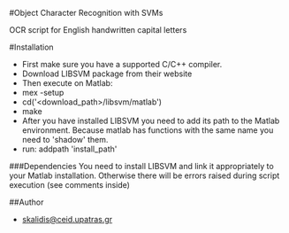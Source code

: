 #Object Character Recognition with SVMs

OCR script for English handwritten capital letters

#Installation
* First make sure you have a supported C/C++ compiler.
* Download LIBSVM package from their website
* Then execute on Matlab:
* mex -setup
* cd('<download_path>/libsvm/matlab')
* make
* After you have installed LIBSVM you need to add its path to the Matlab environment. Because matlab has functions with the same name you need to 'shadow' them.
* run:  addpath 'install_path'


###Dependencies
You need to install LIBSVM and link it appropriately to your Matlab installation. Otherwise there will be errors raised during script execution (see comments inside)

##Author
* skalidis@ceid.upatras.gr
